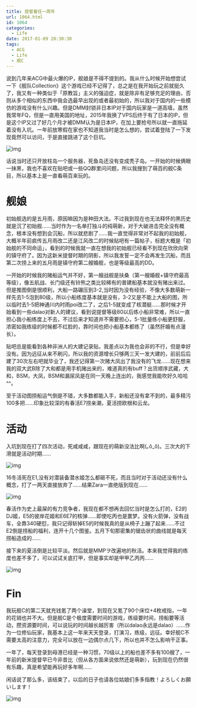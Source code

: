 ```yaml
---
title: 提督着任一周年
url: 1064.html
id: 1064
categories:
  - Life
date: 2017-01-09 20:30:30
tags:
  - ACG
  - Life
  - 舰C
---
```


说到几年来ACG中最火爆的​IP，舰娘是不得不提到的。我从什么时候开始想尝试一下《舰队Collection》这个游戏已经不记得了，总之是在我开始玩之前就挺久了，我又有一种类似于「原教旨」主义的强迫症，就是除非有足够充足的理由，否则从多个相似的东西中我会选最早出现的或者最初始的，所以我对于国内的一些模仿的游戏没有什么兴趣。但是DMM封锁非日本IP对于国内玩家是一道高墙，虽然我常年FQ，但是一直用美国的地址，2015年我换了VPS后终于有了日本的IP，但是这个IP又过了好几个月才被DMM认为是日本IP，在加上要抢号所以就一直拖延着没有入坑。一年前放寒假在家也不知道我当时是怎么想的，尝试着登陆了一下发现竟然可以访问，于是直接跳进了这个巨坑。

![img](http://ww1.sinaimg.cn/large/4c1654ddgw1fbkn27fqu2j20m80dcn9h.jpg)

话说当时还只开放柱岛一个服务器，死鱼岛还没有变成秃子岛。一开始的时候俩眼一抹黑，我也不喜欢在贴吧或一些QQ群里问问题，所以我搜到了萌百的舰C条目，所以基本上是一直看萌百来玩的。

# 舰娘

初始舰选的是五月雨，原因嘛因为是种田大法。不过我到现在也无法释怀的黑历史就是沉了初始舰……当时作为一名单打独斗的纯萌新，对于大破进击完全没有概念，根本没有想到会沉船，所以就悲剧了……我一直觉得非常对不起我的初始舰，大概半年前疯传五月雨改二还是江风改二的时候贴吧有一篇帖子，标题大概是「初始舰的不同命运」，看到的时候我就一直在想我的初始舰已经看不到现在欣欣向荣的镇守府了。因为这新米提督时期的阴影，所以我发誓一定不会再发生沉船，而且第二次捞上来的五月雨是镇守府第二艘婚舰，也是等级最高的DD。

一开始的时候我的赌船运气并不好，第一艘战舰是扶桑（第一艘婚舰+镇守府最高等级），像五航战、长门级还有铃熊之类比较稀有的普建船基本就没有赌出来过。但是推图倒是很顺利，大船一路碾压到3-2,当时因为没有经验，不像大多数萌新一样先去1-5泡到80级，所以小船练度基本就是没有，3-2又是不能上大船的图，所以临时去1-5把神通川内时雨poi改二了，之后1-5就变成了核潜艇……那时候才开始看到一些dalao对新人的建议，看到说提督等级80以后练小船非常难，所以一直担心我小船练度上不去，不过后来才知道并不需要担心，5-1批量练小船更舒服，浓密如我练级的时候都不红脸的，靠时间也把小船基本都练了（虽然肝婚有点漫长）。

贴吧总是能看到各种非洲人的大建记录贴，我差点以为我也会非的不行，但是幸好没有。因为远征从来不刷闪，所以我的资源增长只够两三天一发大建的，前前后后建了30次左右吧就毕业了，我还记得第一次赌大凤出了我没有的飞龙……现在想来我的双大武B除了大和都是用手机赌出来的，难道真的有buff？出货顺序武藏，大和，BSM，大凤，BSM和漏尿凤是在同一天晚上连出的，我感觉我能吹好久哈哈^^。

至于活动图捞船运气倒是不错，大多数都能入手，新船还没有拿不到的，最多精污100多把……印象比较深的有春活E7捞亲潮，夏活捞欧根和云龙。

# 活动

入坑到现在打了四次活动，死咸咸咸，跟现在的萌新没法比啊(｡ŏ_ŏ)。三次大的下滑就是活动时期……

![img](http://ww4.sinaimg.cn/large/4c1654ddgw1fbkmef0lwxj21080g240t.jpg)

16冬活死在E1,没有对潜装备潜水姬怎么都砸不死，而且当时对于活动还没有什么概念，打了一两天直接放弃了……结果Zara一直绝版到现在……

![img](http://ww4.sinaimg.cn/large/4c1654ddgw1fbkmhvdtp8j207a06w3ym.jpg)

春活作为史上最屎的有力竞争者，我现在都不想再去回忆当时是怎么打的，E2的DJ姬，E5的彼岸花姬和E6E7的核弹……即使吃丙也是噩梦。没有火箭弹，没有战车，全靠340硬怼，我只记得斩掉E5的时候我真的是从椅子上蹦了起来……不过E2倒是捞船的福利，连开十几个图鉴。五月下旬那密集的锯齿状的曲线就是每天捞船造成的……

接下来的夏活倒是比较平淡。然后就是MMPヲ改遍地的秋活。本来我觉得我的练度也差不多了，可以试试关底打甲，但是事实却是甲甲乙丙丙……

![img](http://ww2.sinaimg.cn/large/4c1654ddgw1f9zmknkoaxj204z05i747.jpg)

# Fin

我玩舰C的第二天就充钱氪了两个澡堂，到现在又氪了90个床位+4枚戒指，一年的花销也并不大。但是舰C是个极度需要时间的游戏，练级要时间，捞船要等活动，攒资源要时间，可以说玩的时间越长越厉害（所以dalao永远是dalao）……作为一位修仙玩家，我基本上这一年来天天登录，打演习，练级，远征。幸好舰C不需要太高的注意力，完全可以放在一边偶尔点几下，所以也并不怎么影响干正事。

一年了，每天登录到母港已经是一种习惯，70级以上的船也差不多有100艘了，一年前的新米提督早已今非昔比（但从各方面来说依然还是萌新），玩到现在仍然很有乐趣，真是希望能再玩好多年啊……

闲话说了那么多，该结束了，以后的日子也请各位姑娘们多多指教！よろしくお願いします！

![img](http://ww4.sinaimg.cn/large/4c1654ddgw1fbkmefpqg3j20nm0e6nga.jpg)